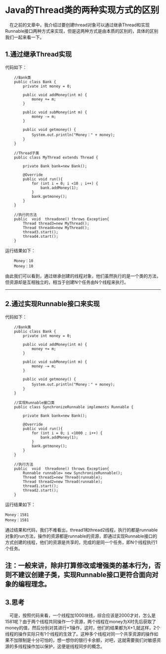 # Java的Thread类的两种实现方式的区别

&emsp;在之前的文章中，我介绍过要创建thread对象可以通过继承Thread和实现Runnable接口两种方式来实现，但是这两种方式是由本质的区别的，具体的区别我们一起来看一下。

## 1.通过继承Thread实现
代码如下：
```
    //Bank类
    public class Bank {
        private int money = 0;

        public void addMoney(int m) {
            money += m;
        }

        public void subMoney(int m) {
            money -= m;
        }

        public void getmoney() {
            System.out.println("Money：" + money);
        }
    }

    //Thread子类
    public class MyThread extends Thread {

        private Bank bank=new Bank();

        @Override
        public void run(){
            for (int i = 0; i <10 ; i++) {
                bank.addMoney(1);
            }
            bank.getmoney();
        }
    }

    //执行的方法
    public  void  threadone() throws Exception{
        Thread thread3=new MyThread();
        Thread thread4=new MyThread();
        thread3.start();
        thread4.start();
    }    
```
运行结果如下：

```
    Money：10
    Money：10
```
由此我们可以看到，通过继承创建的线程对象，他们虽然执行的是一个类的方法，但资源却是互相独立的，相当于创建N个任务由N个线程来执行。

---

## 2.通过实现Runnable接口来实现
代码如下：
```
    //Bank类
    public class Bank {
        private int money = 0;

        public void addMoney(int m) {
            money += m;
        }

        public void subMoney(int m) {
            money -= m;
        }

        public void getmoney() {
            System.out.println("Money：" + money);
        }
    }

    //实现Runnable接口类
    public class SynchronizeRunnable implements Runnable {

        private Bank bank=new Bank();

        @Override
        public void run(){
            for (int i = 0; i <1000 ; i++) {
                bank.addMoney(1);
            }
            bank.getmoney();
        }
    }

    //执行方法
    public  void  threadone() throws Exception{
        Runnable runnable= new SynchronizeRunnable();
        Thread thread1=new Thread(runnable);
        Thread thread2=new Thread(runnable);
        thread1.start();
        thread2.start();
    }

```
运行结果如下：
```
Money：1581
Money：1581
```
通过结果和代码，我们不难看出，thread1和thread2线程，执行的都是runnable对象的run方法，操作的资源都是runnable的资源，即通过实现Runnable接口的方式创建的线程，他们的资源是共享的，完成的是同一个任务，即N个线程执行1个任务。

**注：一般来讲，除非打算修改或增强类的基本行为，否则不建议创建子类，实现Runnable接口更符合面向对象的编程理念。**
---
## 3.思考

&emsp;可是，按照代码来看，一个线程加1000块钱，综合应该是2000才对，怎么是1581呢？由于两个线程共同操作一个资源，两个线程在money为X时先后获取了money的值，然后分别对其进行+1操作，这时，他们的结果都为X+1,就这样，2个线程的操作实际只有1个线程的生效了。这种多个线程对同一个共享资源的操作如果不加限制是十分可怕的，想一想你的银行卡余额，对吧，这就需要我们对敏感资源的多线程操作加以保护，这便是线程同步的概念。